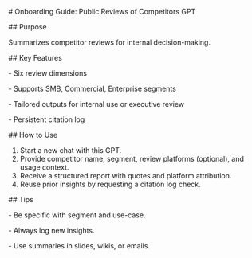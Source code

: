 \# Onboarding Guide: Public Reviews of Competitors GPT

\## Purpose

Summarizes competitor reviews for internal decision-making.

\## Key Features

\- Six review dimensions

\- Supports SMB, Commercial, Enterprise segments

\- Tailored outputs for internal use or executive review

\- Persistent citation log

\## How to Use

1. Start a new chat with this GPT.
2. Provide competitor name, segment, review platforms (optional), and usage context.
3. Receive a structured report with quotes and platform attribution.
4. Reuse prior insights by requesting a citation log check.

\## Tips

\- Be specific with segment and use-case.

\- Always log new insights.

\- Use summaries in slides, wikis, or emails.